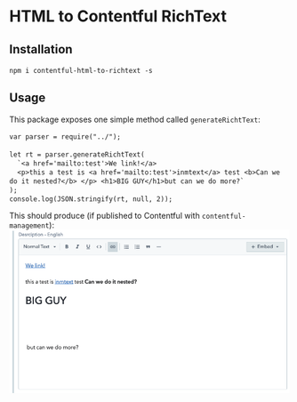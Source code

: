 # HTML to Contentful RichText

## Installation

```
npm i contentful-html-to-richtext -s
```
## Usage

This package exposes one simple method called `generateRichtText`:

```javascipt
var parser = require("../");

let rt = parser.generateRichtText(
  `<a href='mailto:test'>We link!</a>
  <p>this a test is <a href='mailto:test'>inmtext</a> test <b>Can we do it nested?</b> </p> <h1>BIG GUY</h1>but can we do more?`
);
console.log(JSON.stringify(rt, null, 2));
```

This should produce (if published to Contentful with `contentful-management`):
![alt text](/images/sample_output.png "sample")